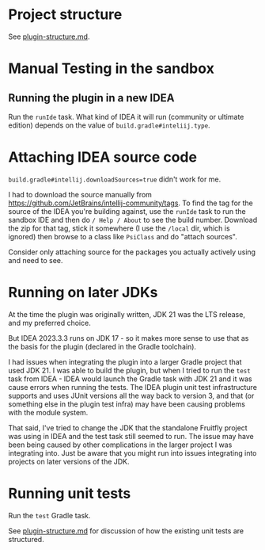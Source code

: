 # Project structure

See [plugin-structure.md](./plugin-structure.md).


# Manual Testing in the sandbox

## Running the plugin in a new IDEA

Run the `runIde` task.
What kind of IDEA it will run (community or ultimate edition) depends on the
value of `build.gradle#inteliij.type`.


# Attaching IDEA source code

`build.gradle#intellij.downloadSources=true` didn't work for me.

I had to download the source manually from
https://github.com/JetBrains/intellij-community/tags.
To find the tag for the source of the IDEA you're building against, use the
`runIde` task to run the sandbox IDE and then do `/ Help / About` to see the
build number.
Download the zip for that tag, stick it somewhere (I use the `/local` dir,
which is ignored) then browse to a class like `PsiClass` and do
"attach sources".

Consider only attaching source for the packages you actually actively using and
need to see.


# Running on later JDKs

At the time the plugin was originally written, JDK 21 was the LTS release, and
my preferred choice.

But IDEA 2023.3.3 runs on JDK 17 - so it makes more sense to use that as the
basis for the plugin (declared in the Gradle toolchain).

I had issues when integrating the plugin into a larger Gradle project that used
JDK 21. I was able to build the plugin, but when I tried to run the `test` task
from IDEA - IDEA would launch the Gradle task with JDK 21 and it was cause
errors when running the tests. The IDEA plugin unit test infrastructure
supports and uses JUnit versions all the way back to version 3, and that (or
something else in the plugin test infra) may have been causing problems with
the module system.

That said, I've tried to change the JDK that the standalone Fruitfly project
was using in IDEA and the test task still seemed to run. The issue may have
been being caused by other complications in the larger project I was integrating
into. Just be aware that you might run into issues integrating into projects
on later versions of the JDK.


# Running unit tests

Run the `test` Gradle task.

See [plugin-structure.md](./plugin-structure.md#test-code) for discussion of 
how the existing unit tests are structured.

